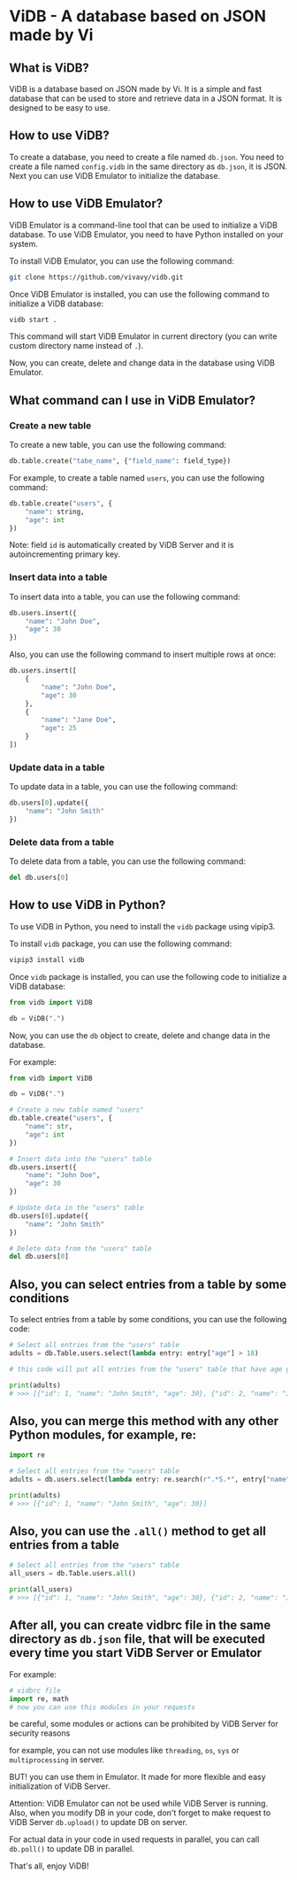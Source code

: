 # ViDB - A database based on JSON made by Vi

## What is ViDB?

ViDB is a database based on JSON made by Vi. It is a simple and fast database that can be used to store and retrieve data in a JSON format. It is designed to be easy to use.

## How to use ViDB?

To create a database, you need to create a file named `db.json`.
You need to create a file named `config.vidb` in the same directory as `db.json`, it is JSON.
Next you can use ViDB Emulator to initialize the database.

## How to use ViDB Emulator?

ViDB Emulator is a command-line tool that can be used to initialize a ViDB database.
To use ViDB Emulator, you need to have Python installed on your system.

To install ViDB Emulator, you can use the following command:

```bash
git clone https://github.com/vivavy/vidb.git
```

Once ViDB Emulator is installed, you can use the following command to initialize a ViDB database:

```bash
vidb start .
```

This command will start ViDB Emulator in current directory (you can write custom directory name instead of `.`).

Now, you can create, delete and change data in the database using ViDB Emulator.

## What command can I use in ViDB Emulator?

### Create a new table

To create a new table, you can use the following command:

```python
db.table.create("tabe_name", {"field_name": field_type})
```

For example, to create a table named `users`, you can use the following command:

```python
db.table.create("users", {
    "name": string, 
    "age": int
})
```

Note: field `id` is automatically created by ViDB Server and it is autoincrementing primary key.

### Insert data into a table

To insert data into a table, you can use the following command:

```python
db.users.insert({
    "name": "John Doe",
    "age": 30
})
```

Also, you can use the following command to insert multiple rows at once:

```python
db.users.insert([  
    {
        "name": "John Doe",
        "age": 30
    },
    {
        "name": "Jane Doe",
        "age": 25
    }
])
```

### Update data in a table

To update data in a table, you can use the following command:

```python
db.users[0].update({
    "name": "John Smith"
})
```

### Delete data from a table

To delete data from a table, you can use the following command:

```python
del db.users[0]
```

## How to use ViDB in Python?

To use ViDB in Python, you need to install the `vidb` package using vipip3.

To install `vidb` package, you can use the following command:

```bash
vipip3 install vidb
```

Once `vidb` package is installed, you can use the following code to initialize a ViDB database:

```python
from vidb import ViDB

db = ViDB(".")
```

Now, you can use the `db` object to create, delete and change data in the database.

For example:

```python
from vidb import ViDB

db = ViDB(".")

# Create a new table named "users"
db.table.create("users", {
    "name": str,
    "age": int
})

# Insert data into the "users" table
db.users.insert({
    "name": "John Doe",
    "age": 30
})

# Update data in the "users" table
db.users[0].update({
    "name": "John Smith"
})

# Delete data from the "users" table
del db.users[0]
```

## Also, you can select entries from a table by some conditions

To select entries from a table by some conditions, you can use the following code:

```python
# Select all entries from the "users" table
adults = db.Table.users.select(lambda entry: entry["age"] > 18)

# this code will put all entries from the "users" table that have age greater than 18 into the "adults" variable

print(adults)
# >>> [{"id": 1, "name": "John Smith", "age": 30}, {"id": 2, "name": "Jane Doe", "age": 25}]
```

## Also, you can merge this method with any other Python modules, for example, re:

```python
import re

# Select all entries from the "users" table
adults = db.users.select(lambda entry: re.search(r".*S.*", entry["name"]))

print(adults)
# >>> [{"id": 1, "name": "John Smith", "age": 30}]
```

## Also, you can use the `.all()` method to get all entries from a table
```python
# Select all entries from the "users" table
all_users = db.Table.users.all()

print(all_users)
# >>> [{"id": 1, "name": "John Smith", "age": 30}, {"id": 2, "name": "Jane Doe", "age": 25}]
```

## After all, you can create vidbrc file in the same directory as `db.json` file, that will be executed every time you start ViDB Server or Emulator

For example:

```python
# vidbrc file
import re, math
# now you can use this modules in your requests
```

be careful, some modules or actions can be prohibited by ViDB Server for security reasons

for example, you can not use modules like `threading`, `os`, `sys` or `multiprocessing` in server.

BUT! you can use them in Emulator. It made for more flexible and easy initialization of ViDB Server.

Attention: ViDB Emulator can not be used while ViDB Server is running. Also, when you modify DB in your code, don't forget to make request to ViDB Server `db.upload()` to update DB on server.

For actual data in your code in used requests in parallel, you can call `db.poll()` to update DB in parallel.

That's all, enjoy ViDB!
